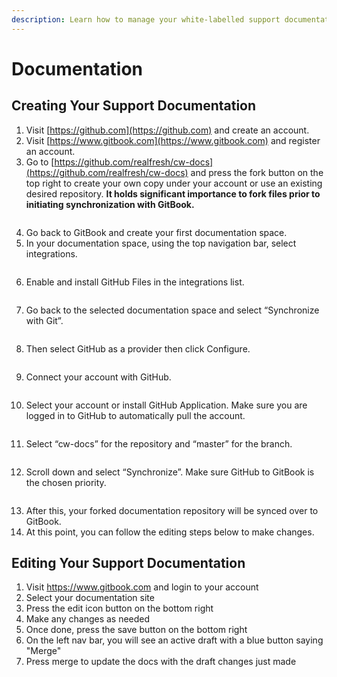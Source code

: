 ```yaml
---
description: Learn how to manage your white-labelled support documentation for your clients
---
```


# Documentation

## Creating Your Support Documentation

1. Visit [https://github.com](https://github.com) and create an account.
2. Visit [https://www.gitbook.com](https://www.gitbook.com) and register an account.
3. Go to [https://github.com/realfresh/cw-docs](https://github.com/realfresh/cw-docs) and press the fork button on the top right to create your own copy under your account or use an existing desired repository. **It holds significant importance to fork files prior to initiating synchronization with GitBook.**

<figure><img src="../.gitbook/assets/Screenshot 2023-08-23 at 12.38.03 PM (1).png" alt=""><figcaption></figcaption></figure>

4. Go back to GitBook and create your first documentation space.
5. In your documentation space, using the top navigation bar, select integrations.

<figure><img src="../.gitbook/assets/Screenshot 2023-08-23 at 12.34.14 PM.png" alt=""><figcaption></figcaption></figure>

6. Enable and install GitHub Files in the integrations list.

<figure><img src="../.gitbook/assets/Screenshot 2023-08-23 at 12.35.30 PM.png" alt=""><figcaption></figcaption></figure>

7. Go back to the selected documentation space and select “Synchronize with Git”.

<figure><img src="../.gitbook/assets/Screenshot 2023-08-23 at 1.25.34 PM.png" alt=""><figcaption></figcaption></figure>

8. Then select GitHub as a provider then click Configure.

<figure><img src="../.gitbook/assets/Screenshot 2023-08-23 at 1.29.17 PM.png" alt=""><figcaption></figcaption></figure>

9. Connect your account with GitHub.

<figure><img src="../.gitbook/assets/Screenshot 2023-08-23 at 1.30.12 PM.png" alt=""><figcaption></figcaption></figure>

10. Select your account or install GitHub Application. Make sure you are logged in to GitHub to automatically pull the account.

<figure><img src="../.gitbook/assets/Screenshot 2023-08-23 at 1.33.36 PM.png" alt=""><figcaption></figcaption></figure>

11. Select “cw-docs” for the repository and “master” for the branch.

<figure><img src="../.gitbook/assets/Screenshot 2023-08-23 at 1.36.45 PM.png" alt=""><figcaption></figcaption></figure>

12. Scroll down and select “Synchronize”. Make sure GitHub to GitBook is the chosen priority.

<figure><img src="../.gitbook/assets/Screenshot 2023-08-23 at 1.40.04 PM (1).png" alt=""><figcaption></figcaption></figure>

13. After this, your forked documentation repository will be synced over to GitBook.
14. At this point, you can follow the editing steps below to make changes.

##

## Editing Your Support Documentation

1. Visit https://www.gitbook.com and login to your account
2. Select your documentation site
3. Press the edit icon button on the bottom right
4. Make any changes as needed
5. Once done, press the save button on the bottom right
6. On the left nav bar, you will see an active draft with a blue button saying "Merge"
7. Press merge to update the docs with the draft changes just made

